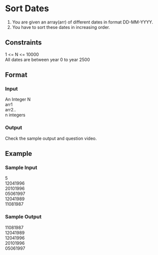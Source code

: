 # Sort Dates

1. You are given an array(arr) of different dates in format DD-MM-YYYY.
2. You have to sort these dates in increasing order.

## Constraints
1 <= N <= 10000  
All dates are between year 0 to year 2500

## Format
### Input
An Integer N   
arr1  
arr2..  
n integers

### Output
Check the sample output and question video.

## Example
### Sample Input

5  
12041996  
20101996  
05061997  
12041989  
11081987  

### Sample Output
11081987  
12041989  
12041996  
20101996  
05061997  
